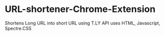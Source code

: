 # URL-shortener-Chrome-Extension
Shortens Long URL into short URL using T.LY API
uses HTML, Javascript, Spectre.CSS
